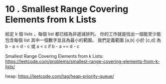 #  10 . Smallest Range Covering Elements from k Lists
給定 k 個 lists ，每個 list 都已經為非遞減排列。
你的工作就是找出一個能至少能包含每個 list 其中一個數字並且為最小的範圍。
我們定義範圍 [a,b] 小於 [c,d] 為 b - a < d - c 或 a < c if b - a == d - c

 Smallest Range Covering Elements from k Lists: https://leetcode.com/problems/smallest-range-covering-elements-from-k-lists/

 heap: https://leetcode.com/tag/heap-priority-queue/
